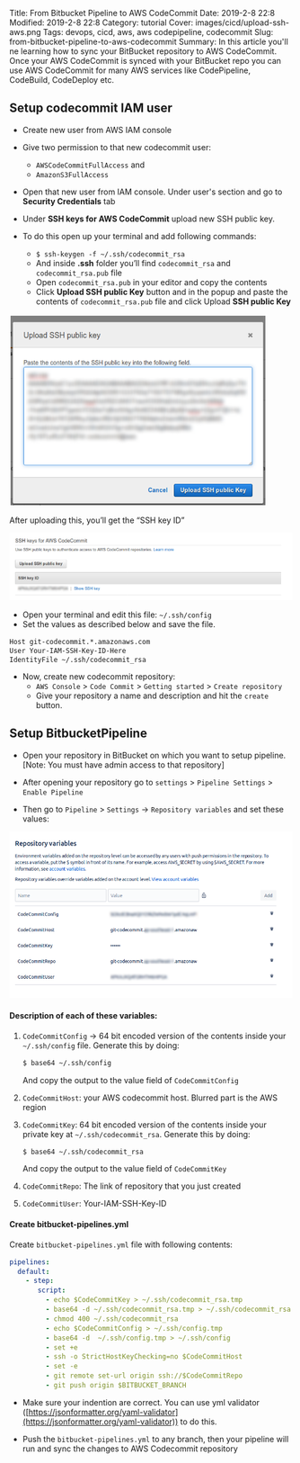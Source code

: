 Title: From Bitbucket Pipeline to AWS CodeCommit
Date: 2019-2-8 22:8
Modified: 2019-2-8 22:8
Category: tutorial
Cover: images/cicd/upload-ssh-aws.png
Tags: devops, cicd, aws, aws codepipeline, codecommit
Slug: from-bitbucket-pipeline-to-aws-codecommit
Summary: In this article you'll ne learning how to sync your BitBucket repository to AWS CodeCommit. Once your AWS CodeCommit is synced with your BitBucket repo you can use AWS CodeCommit for many AWS services like CodePipeline, CodeBuild, CodeDeploy etc.


## Setup codecommit IAM user

- Create new user from AWS IAM console

- Give two permission to that new codecommit user: 
    - `AWSCodeCommitFullAccess` and 
    - `AmazonS3FullAccess`

- Open that new user from IAM console. Under user's section and go to **Security Credentials** tab

- Under **SSH keys for AWS CodeCommit** upload new SSH public key. 

- To do this open up your terminal and add following commands:
    - `$ ssh-keygen -f ~/.ssh/codecommit_rsa`
    - And inside **.ssh** folder you’ll find `codecommit_rsa` and `codecommit_rsa.pub` file
    - Open `codecommit_rsa.pub` in your editor and copy the contents
    - Click **Upload SSH public Key** button and in the popup and paste the contents of `codecommit_rsa.pub` file and click Upload **SSH public Key**
    

![Upload SSH public Key](../images/cicd/upload-ssh-aws.png)
    

After uploading this, you’ll get the “SSH key ID”

![The SSH KEY ID](../images/cicd/ssh-key-id.png)

- Open your terminal and edit this file: `~/.ssh/config` 
- Set the values as described below and save the file.

```
Host git-codecommit.*.amazonaws.com
User Your-IAM-SSH-Key-ID-Here
IdentityFile ~/.ssh/codecommit_rsa
```

- Now, create new codecommit repository:
    - `AWS Console` > `Code Commit` > `Getting started` > `Create repository`
    - Give your repository a name and description and hit the `create` button.

## Setup BitbucketPipeline 
- Open your repository in BitBucket on which you want to setup pipeline. [Note: You must have admin access to that repository]
- After opening your repository go to `settings` > `Pipeline Settings` > `Enable Pipeline` 

- Then go to `Pipeline` > `Settings` -> `Repository variables` and set these values:

![BitBucket pipeline repository variables](../images/cicd/repo-vars.png)

#### Description of each of these variables:

1. `CodeCommitConfig` -> 64 bit encoded version of the contents inside your `~/.ssh/config` file. Generate this by doing:
    ```bash
    $ base64 ~/.ssh/config
    ```
    And copy the output to the value field of `CodeCommitConfig`

2. `CodeCommitHost`: your AWS codecommit host. Blurred part is the AWS region

3. `CodeCommitKey`: 64 bit encoded version of the contents inside your private key at `~/.ssh/codecommit_rsa`. Generate this by doing:
    
    ```bash
    $ base64 ~/.ssh/codecommit_rsa
    ```
    And copy the output to the value field of `CodeCommitKey`

4. `CodeCommitRepo`: The link of repository that you just created

5. `CodeCommitUser`: Your-IAM-SSH-Key-ID


#### Create bitbucket-pipelines.yml

Create `bitbucket-pipelines.yml` file with following contents:

```yaml
pipelines:
  default:
    - step:
       script:
         - echo $CodeCommitKey > ~/.ssh/codecommit_rsa.tmp
         - base64 -d ~/.ssh/codecommit_rsa.tmp > ~/.ssh/codecommit_rsa
         - chmod 400 ~/.ssh/codecommit_rsa
         - echo $CodeCommitConfig > ~/.ssh/config.tmp
         - base64 -d  ~/.ssh/config.tmp > ~/.ssh/config
         - set +e
         - ssh -o StrictHostKeyChecking=no $CodeCommitHost
         - set -e
         - git remote set-url origin ssh://$CodeCommitRepo
         - git push origin $BITBUCKET_BRANCH
```

- Make sure your indention are correct. You can use yml validator ([https://jsonformatter.org/yaml-validator](https://jsonformatter.org/yaml-validator)) to do this.

- Push the `bitbucket-pipelines.yml` to any branch, then your pipeline will run and sync the changes to AWS Codecommit repository

